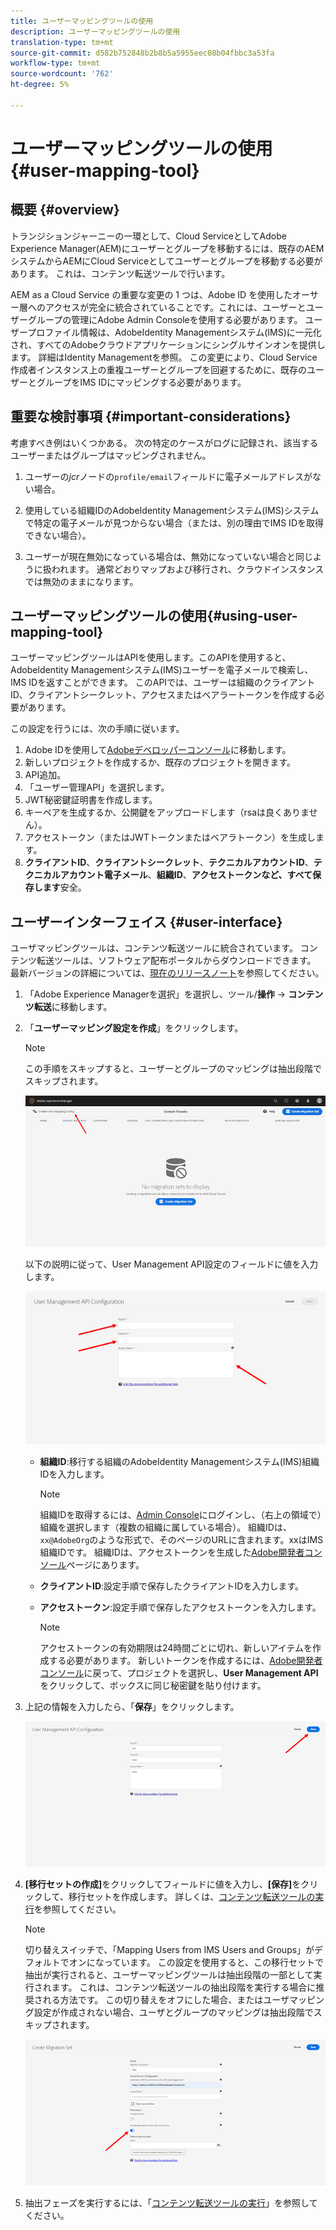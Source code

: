 ```yaml
---
title: ユーザーマッピングツールの使用
description: ユーザーマッピングツールの使用
translation-type: tm+mt
source-git-commit: d582b752848b2b8b5a5955eec08b04fbbc3a53fa
workflow-type: tm+mt
source-wordcount: '762'
ht-degree: 5%

---
```



# ユーザーマッピングツールの使用{#user-mapping-tool}

## 概要 {#overview}

トランジションジャーニーの一環として、Cloud ServiceとしてAdobe Experience Manager(AEM)にユーザーとグループを移動するには、既存のAEMシステムからAEMにCloud Serviceとしてユーザーとグループを移動する必要があります。 これは、コンテンツ転送ツールで行います。

AEM as a Cloud Service の重要な変更の 1 つは、Adobe ID を使用したオーサー層へのアクセスが完全に統合されていることです。これには、ユーザーとユーザーグループの管理にAdobe Admin Consoleを使用する必要があります。 ユーザープロファイル情報は、AdobeIdentity Managementシステム(IMS)に一元化され、すべてのAdobeクラウドアプリケーションにシングルサインオンを提供します。 詳細はIdentity Managementを参照。 この変更により、Cloud Service作成者インスタンス上の重複ユーザーとグループを回避するために、既存のユーザーとグループをIMS IDにマッピングする必要があります。

## 重要な検討事項 {#important-considerations}

考慮すべき例はいくつかある。 次の特定のケースがログに記録され、該当するユーザーまたはグループはマッピングされません。

1. ユーザーの&#x200B;*jcr*&#x200B;ノードの`profile/email`フィールドに電子メールアドレスがない場合。

1. 使用している組織IDのAdobeIdentity Managementシステム(IMS)システムで特定の電子メールが見つからない場合（または、別の理由でIMS IDを取得できない場合）。

1. ユーザーが現在無効になっている場合は、無効になっていない場合と同じように扱われます。 通常どおりマップおよび移行され、クラウドインスタンスでは無効のままになります。

## ユーザーマッピングツールの使用{#using-user-mapping-tool}

ユーザーマッピングツールはAPIを使用します。このAPIを使用すると、AdobeIdentity Managementシステム(IMS)ユーザーを電子メールで検索し、IMS IDを返すことができます。 このAPIでは、ユーザーは組織のクライアントID、クライアントシークレット、アクセスまたはベアラートークンを作成する必要があります。

この設定を行うには、次の手順に従います。

1. Adobe IDを使用して[Adobeデベロッパーコンソール](https://console.adobe.io)に移動します。
1. 新しいプロジェクトを作成するか、既存のプロジェクトを開きます。
1. API追加。
1. 「ユーザー管理API」を選択します。
1. JWT秘密鍵証明書を作成します。
1. キーペアを生成するか、公開鍵をアップロードします（rsaは良くありません）。
1. アクセストークン（またはJWTトークンまたはベアラトークン）を生成します。
1. **クライアントID**、**クライアントシークレット**、**テクニカルアカウントID**、**テクニカルアカウント電子メール**、**組織ID**、**アクセストークンなど、すべて保存します**&#x200B;安全。

## ユーザーインターフェイス {#user-interface}

ユーザマッピングツールは、コンテンツ転送ツールに統合されています。 コンテンツ転送ツールは、ソフトウェア配布ポータルからダウンロードできます。 最新バージョンの詳細については、[現在のリリースノート](/help/release-notes/release-notes-cloud/release-notes-current.md)を参照してください。

1. 「Adobe Experience Managerを選択」を選択し、ツール/**操作** -> **コンテンツ転送**&#x200B;に移動します。
1. 「**ユーザーマッピング設定を作成**」をクリックします。

   >[!NOTE]
   >この手順をスキップすると、ユーザーとグループのマッピングは抽出段階でスキップされます。

   ![画像](/help/move-to-cloud-service/content-transfer-tool/assets-user-mapping/user-mapping-1.png)

   以下の説明に従って、User Management API設定のフィールドに値を入力します。

   ![画像](/help/move-to-cloud-service/content-transfer-tool/assets-user-mapping/user-mapping-2.png)

   * **組織ID**:移行する組織のAdobeIdentity Managementシステム(IMS)組織IDを入力します。

      >[!NOTE]
      >組織IDを取得するには、[Admin Console](https://adminconsole.adobe.com/)にログインし、（右上の領域で）組織を選択します（複数の組織に属している場合）。 組織IDは、`xx@AdobeOrg`のような形式で、そのページのURLに含まれます。xxはIMS組織IDです。  組織IDは、アクセストークンを生成した[Adobe開発者コンソール](https://console.adobe.io)ページにあります。

   * **クライアントID**:設定手順で保存したクライアントIDを入力します。

   * **アクセストークン**:設定手順で保存したアクセストークンを入力します。

      >[!NOTE]
      >アクセストークンの有効期限は24時間ごとに切れ、新しいアイテムを作成する必要があります。 新しいトークンを作成するには、[Adobe開発者コンソール](https://console.adobe.io)に戻って、プロジェクトを選択し、**User Management API**&#x200B;をクリックして、ボックスに同じ秘密鍵を貼り付けます。

1. 上記の情報を入力したら、「**保存**」をクリックします。

   ![画像](/help/move-to-cloud-service/content-transfer-tool/assets-user-mapping/user-mapping-3.png)


1. **[移行セットの作成]**&#x200B;をクリックしてフィールドに値を入力し、**[保存]**&#x200B;をクリックして、移行セットを作成します。 詳しくは、[コンテンツ転送ツールの実行](/help/move-to-cloud-service/content-transfer-tool/using-content-transfer-tool.md#running-tool)を参照してください。

   >[!NOTE]
   >切り替えスイッチで、「Mapping Users from IMS Users and Groups」がデフォルトでオンになっています。 この設定を使用すると、この移行セットで抽出が実行されると、ユーザーマッピングツールは抽出段階の一部として実行されます。 これは、コンテンツ転送ツールの抽出段階を実行する場合に推奨される方法です。 この切り替えをオフにした場合、またはユーザマッピング設定が作成されない場合、ユーザとグループのマッピングは抽出段階でスキップされます。

   ![画像](/help/move-to-cloud-service/content-transfer-tool/assets-user-mapping/user-mapping-4.png)

1. 抽出フェーズを実行するには、「[コンテンツ転送ツールの実行](/help/move-to-cloud-service/content-transfer-tool/using-content-transfer-tool.md#running-tool)」を参照してください。



